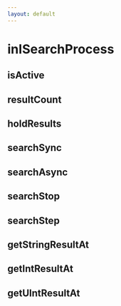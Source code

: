 ```yaml
---
layout: default
---
```


# inISearchProcess #

## isActive ##

## resultCount ##

## holdResults ##

## searchSync ##

## searchAsync ##

## searchStop ##

## searchStep ##

## getStringResultAt ##

## getIntResultAt ##

## getUIntResultAt ##
